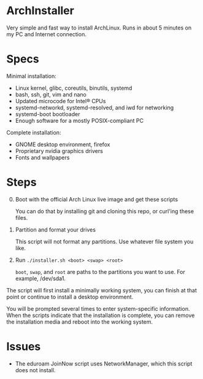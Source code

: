 # ArchInstaller

Very simple and fast way to install ArchLinux. Runs in about 5 minutes on my PC and Internet connection.

# Specs

Minimal installation:
 - Linux kernel, glibc, coreutils, binutils, systemd
 - bash, ssh, git, vim and nano
 - Updated microcode for Intel® CPUs
 - systemd-networkd, systemd-resolved, and iwd for networking
 - systemd-boot bootloader
 - Enough software for a mostly POSIX-compliant PC

Complete installation:
 - GNOME desktop environment, firefox
 - Proprietary nvidia graphics drivers
 - Fonts and wallpapers

# Steps
0. Boot with the official Arch Linux live image and get these scripts

	You can do that by installing git and cloning this repo, or curl'ing these files.

1. Partition and format your drives
   
	This script will not format any partitions. Use whatever file system you like.

2. Run `./installer.sh <boot> <swap> <root>` 
   
	`boot`, `swap`, and `root` are paths to the partitions you want to use. For example, /dev/sda1.

The script will first install a minimally working system, you can finish at that point or continue to install a desktop environment.

You will be prompted several times to enter system-specific information. When the scripts indicate that the installation is complete, you can remove the installation media and reboot into the working system.

# Issues

 - The eduroam JoinNow script uses NetworkManager, which this script does not install.
